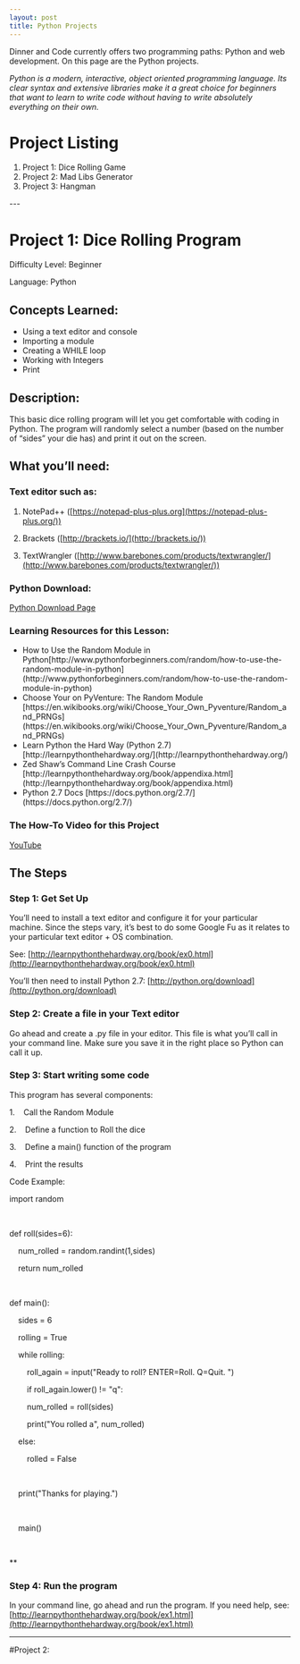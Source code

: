 ```yaml
---
layout: post
title: Python Projects
---
```


Dinner and Code currently offers two programming paths: Python and web development. On this page are the Python projects.

<em>Python is a modern, interactive, object oriented programming language. Its clear 
syntax and extensive libraries make it a great choice for beginners that 
want to learn to write code without having to write absolutely everything 
on their own.</em>

# Project Listing
<ol>
<li>Project 1: Dice Rolling Game</li>
<li>Project 2: Mad Libs Generator</li>
<li>Project 3: Hangman</li>
</ol>
---


# Project 1: Dice Rolling Program
Difficulty Level: Beginner

Language: Python

## Concepts Learned:
<ul>
<li>Using a text editor and console</li>
<li>Importing a module</li>
<li>Creating a WHILE loop</li>
<li>Working with Integers</li>
<li>Print</li>
</ul>

## Description:
This basic dice rolling program will let you get comfortable with coding in Python. The
program will randomly select a number (based on the number of “sides” your die
has) and print it out on the screen. 

## What you’ll need:

### Text editor such as:

1. NotePad++ ([https://notepad-plus-plus.org](https://notepad-plus-plus.org/))

2. Brackets ([http://brackets.io/](http://brackets.io/)) 

3. TextWrangler ([http://www.barebones.com/products/textwrangler/](http://www.barebones.com/products/textwrangler/)) 

### Python Download:
[Python Download Page](http://python.org/download)

### Learning Resources for this Lesson:
<ul>
<li>How to Use the Random Module in
Python[http://www.pythonforbeginners.com/random/how-to-use-the-random-module-in-python](http://www.pythonforbeginners.com/random/how-to-use-the-random-module-in-python)</li>
<li>Choose Your on PyVenture: The Random
Module [https://en.wikibooks.org/wiki/Choose_Your_Own_Pyventure/Random_and_PRNGs](https://en.wikibooks.org/wiki/Choose_Your_Own_Pyventure/Random_and_PRNGs)</li>
<li>Learn Python the Hard Way (Python
2.7) [http://learnpythonthehardway.org/](http://learnpythonthehardway.org/)</li>
<li>Zed Shaw’s Command Line Crash Course [http://learnpythonthehardway.org/book/appendixa.html](http://learnpythonthehardway.org/book/appendixa.html)</li>
<li>Python 2.7 Docs [https://docs.python.org/2.7/](https://docs.python.org/2.7/)</li>
</ul>

### The How-To Video for this Project
[YouTube](https://youtu.be/48n9NnK4k-M)


## The Steps

### Step 1: Get Set Up
You’ll need to install a text editor and configure it for your particular machine. Since
the steps vary, it’s best to do some Google Fu as it relates to your particular
text editor + OS combination. 

See: [http://learnpythonthehardway.org/book/ex0.html](http://learnpythonthehardway.org/book/ex0.html)

You’ll then need to install Python 2.7:
[http://python.org/download](http://python.org/download)

### Step 2: Create a file in your Text editor

Go ahead and create a .py file in your editor. This file is what you’ll call in your command
line. Make sure you save it in the right place so Python can call it up.

### Step 3: Start writing some code

This program has several components:

1.    Call the Random Module

2.    Define a function to Roll the dice

3.    Define a main() function of the
program

4.    Print the results


Code
Example:

import
random

 

def
roll(sides=6): 

    num_rolled = random.randint(1,sides)

    return num_rolled

 

def main():

    sides = 6

    rolling = True

    while rolling:

        roll_again = input("Ready to roll?
ENTER=Roll. Q=Quit. ")

        if roll_again.lower() != "q":

        num_rolled = roll(sides)

        print("You rolled a",
num_rolled)

    else:

        rolled = False

        

    print("Thanks for playing.")

    

    main()

 

**

### Step 4: Run the program

In your command line, go ahead and run the program. If you need help, see: [http://learnpythonthehardway.org/book/ex1.html](http://learnpythonthehardway.org/book/ex1.html)

---
#Project 2:  
